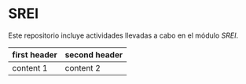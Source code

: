 # SREI
Este repositorio incluye actividades llevadas a cabo en el módulo *SREI*.

first header | second header
---------- | ----------
content 1 | content 2
